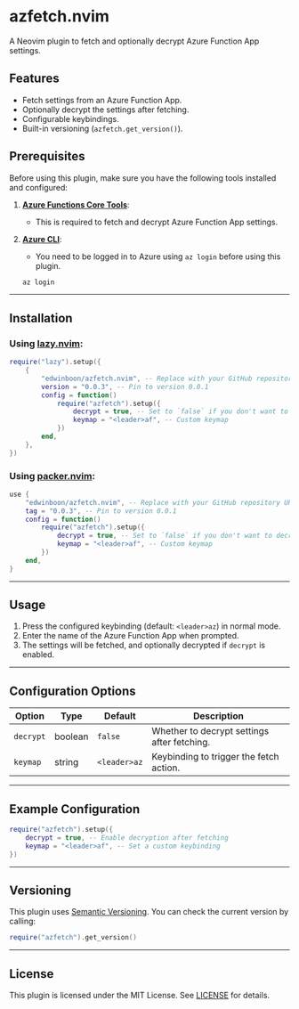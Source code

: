 # azfetch.nvim

A Neovim plugin to fetch and optionally decrypt Azure Function App settings.

## Features

- Fetch settings from an Azure Function App.
- Optionally decrypt the settings after fetching.
- Configurable keybindings.
- Built-in versioning (`azfetch.get_version()`).

## Prerequisites

Before using this plugin, make sure you have the following tools installed and configured:

1. **[Azure Functions Core Tools](https://docs.microsoft.com/nl-nl/azure/azure-functions/functions-run-local?tabs=v4%2Cmacos%2Ccsharp%2Cportal%2Cbash)**:

   - This is required to fetch and decrypt Azure Function App settings.

2. **[Azure CLI](https://docs.microsoft.com/nl-nl/cli/azure/)**:

   - You need to be logged in to Azure using `az login` before using this plugin.

   ```bash
   az login
   ```

---

## Installation

### Using [lazy.nvim](https://github.com/folke/lazy.nvim):

```lua
require("lazy").setup({
    {
        "edwinboon/azfetch.nvim", -- Replace with your GitHub repository URL
        version = "0.0.3", -- Pin to version 0.0.1
        config = function()
            require("azfetch").setup({
                decrypt = true, -- Set to `false` if you don't want to decrypt
                keymap = "<leader>af", -- Custom keymap
            })
        end,
    },
})
```

### Using [packer.nvim](https://github.com/wbthomason/packer.nvim):

```lua
use {
    "edwinboon/azfetch.nvim", -- Replace with your GitHub repository URL
    tag = "0.0.3", -- Pin to version 0.0.1
    config = function()
        require("azfetch").setup({
            decrypt = true, -- Set to `false` if you don't want to decrypt
            keymap = "<leader>af", -- Custom keymap
        })
    end,
}
```

---

## Usage

1. Press the configured keybinding (default: `<leader>az`) in normal mode.
2. Enter the name of the Azure Function App when prompted.
3. The settings will be fetched, and optionally decrypted if `decrypt` is enabled.

---

## Configuration Options

| Option    | Type    | Default      | Description                                 |
| --------- | ------- | ------------ | ------------------------------------------- |
| `decrypt` | boolean | `false`      | Whether to decrypt settings after fetching. |
| `keymap`  | string  | `<leader>az` | Keybinding to trigger the fetch action.     |

---

## Example Configuration

```lua
require("azfetch").setup({
    decrypt = true, -- Enable decryption after fetching
    keymap = "<leader>af", -- Set a custom keybinding
})
```

---

## Versioning

This plugin uses [Semantic Versioning](https://semver.org/). You can check the current version by calling:

```lua
require("azfetch").get_version()
```

---

## License

This plugin is licensed under the MIT License. See [LICENSE](LICENSE) for details.
